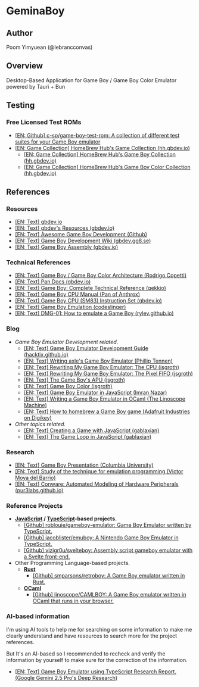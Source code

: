 # GeminaBoy

## Author

Poom Yimyuean (@lebrancconvas)

## Overview

Desktop-Based Application for Game Boy / Game Boy Color Emulator powered by Tauri + Bun

## Testing

### Free Licensed Test ROMs

- [[EN: Github] c-sp/game-boy-test-rom: A collection of different test suites for your Game Boy emulator](https://github.com/c-sp/game-boy-test-roms)
- [[EN: Game Collection] HomeBrew Hub's Game Collection (hh.gbdev.io)](https://hh.gbdev.io/search?typetag=game)
  - [[EN: Game Collection] HomeBrew Hub's Game Boy Collection (hh.gbdev.io)](https://hh.gbdev.io/search?platform=GB&typetag=game)
  - [[EN: Game Collection] HomeBrew Hub's Game Boy Color Collection (hh.gbdev.io)](https://hh.gbdev.io/search?platform=GBC&typetag=game)

## References

### Resources

- [[EN: Text] gbdev.io](https://gbdev.io/)
- [[EN: Text] gbdev's Resources (gbdev.io)](https://gbdev.io/resources.html)
- [[EN: Text] Awesome Game Boy Development (Github)](https://github.com/gbdev/awesome-gbdev)
- [[EN: Text] Game Boy Development Wiki (gbdev.gg8.se)](https://gbdev.gg8.se/wiki)
- [[EN: Text] Game Boy Assembly (gbdev.io)](https://gbdev.io/gb-asm-tutorial)

### Technical References

- [[EN: Text] Game Boy / Game Boy Color Architecture (Rodrigo Copetti)](https://www.copetti.org/writings/consoles/game-boy/)
- [[EN: Text] Pan Docs (gbdev.io)](https://gbdev.io/pandocs/)
- [[EN: Text] Game Boy: Complete Technical Reference (gekkio)](https://gekkio.fi/files/gb-docs/gbctr.pdf)
- [[EN: Text] Game Boy CPU Manual (Pan of Anthrox)](http://www.codeslinger.co.uk/pages/projects/gameboy/files/GB.pdf)
- [[EN: Text] Game Boy CPU (SM83) Instruction Set (gbdev.io)](https://gbdev.io/gb-opcodes/optables/)
- [[EN: Text] Game Boy Emulation (codeslinger)](http://www.codeslinger.co.uk/pages/projects/gameboy.html)
- [[EN: Text] DMG-01: How to emulate a Game Boy (rylev.github.io)](https://rylev.github.io/DMG-01/public/book)

### Blog

- *Game Boy Emulator Development related.*
  - [[EN: Text] Game Boy Emulator Development Guide (hacktix.github.io)](https://hacktix.github.io/GBEDG)
  - [[EN: Text] Writing axle's Game Boy Emulator (Phillip Tennen)](https://axleos.com/writing-axles-gameboy-emulator)
  - [[EN: Text] Rewriting My Game Boy Emulator: The CPU (jsgroth)](https://jsgroth.dev/blog/posts/gb-rewrite-cpu)
  - [[EN: Text] Rewriting My Game Boy Emulator: The Pixel FIFO (jsgroth)](https://jsgroth.dev/blog/posts/gb-rewrite-pixel-fifo)
  - [[EN: Text] The Game Boy's APU (jsgroth)](https://jsgroth.dev/blog/posts/gb-rewrite-apu)
  - [[EN: Text] Game Boy Color (jsgroth)](https://jsgroth.dev/blog/posts/game-boy-color)
  - [[EN: Text] Game Boy Emulator in JavaScript (Imran Nazar)](https://imrannazar.com/series/gameboy-emulation-in-javascript)
  - [[EN: Text] Writing a Game Boy Emulator in OCaml (The Linoscope Machine)](https://linoscope.github.io/writing-a-game-boy-emulator-in-ocaml)
  - [[EN: Text] How to homebrew a Game Boy game (Adafruit Industries on Digikey)](https://www.digikey.com/en/maker/projects/how-to-homebrew-game-boy-games/508de*fd7091c4a2eb912647109097284)
- *Other topics related.*
  - [[EN: Text] Creating a Game with JavaScript (gablaxian)](https://gablaxian.com/articles/creating-a-game-with-javascript/introduction)
  - [[EN: Text] The Game Loop in JavaScript (gablaxian)](https://gablaxian.com/articles/creating-a-game-with-javascript/the-game-loop)

### Research

- [[EN: Text] Game Boy Presentation (Columbia University)](https://www.cs.columbia.edu/~sedwards/classes/2019/4840-spring/reports/GameBoy-presentation.pdf)
- [[EN: Text] Study of the technique for emulation programming (Victor Moya del Barrio)](http://www.codeslinger.co.uk/files/emu.pdf)
- [[EN: Text] Conware: Automated Modeling of Hardware Peripherals (pur3labs.github.io)](https://purs3lab.github.io/files/conware.pdf)

### Reference Projects

- **[JavaScript](https://en.wikipedia.org/wiki/JavaScript) / [TypeScript](https://en.wikipedia.org/wiki/TypeScript)-based projects.**
  - [[Github] roblouie/gameboy-emulator: Game Boy Emulator written by TypeScript.](https://github.com/roblouie/gameboy-emulator)
  - [[Github] jacoblister/emuboy: A Nintendo Game Boy Emulator in TypeScript.](https://github.com/jacoblister/emuboy)
  - [[Github] vizigr0u/svelteboy: Assembly script gameboy emulator with a Svelte front-end.](https://github.com/vizigr0u/svelteboy)
- Other Programming Language-based projects.
  - **[Rust](https://en.wikipedia.org/wiki/Rust_(programming_language))**
    - [[Github] smparsons/retroboy: A Game Boy emulator written in Rust.](https://github.com/smparsons/retroboy)
  - **[OCaml](https://en.wikipedia.org/wiki/OCaml)**
    - [[Github] linoscope/CAMLBOY: A Game Boy emulator written in OCaml that runs in your browser.](https://github.com/linoscope/CAMLBOY)

### AI-based information

I'm using AI tools to help me for searching on some information to make me clearly understand and have resources
to search more for the project references.

But It's an AI-based so I recommended to recheck and verify the information by yourself to make sure for
the correction of the information.

- [[EN: Text] Game Boy Emulator using TypeScript Research Report. (Google Gemini 2.5 Pro's Deep Research)](https://github.com/lebrancconvas/lebranc-gb/blob/master/note/research/Lebranc_GB_Research_Gemini_2_5_pro.pdf)
